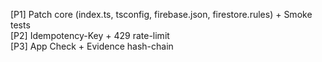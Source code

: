 [P1] Patch core (index.ts, tsconfig, firebase.json, firestore.rules) + Smoke tests  
[P2] Idempotency-Key + 429 rate-limit  
[P3] App Check + Evidence hash-chain
